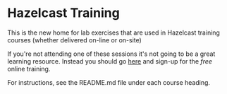 # Hazelcast Training

This is the new home for lab exercises that are used in Hazelcast training courses (whether delivered
on-line or on-site)

If you're not attending one of these sessions it's not going to be a great learning
resource. Instead you should go [here](https://training.hazelcast.com/) and sign-up
for the *free* online training.

For instructions, see the README.md file under each course heading.

